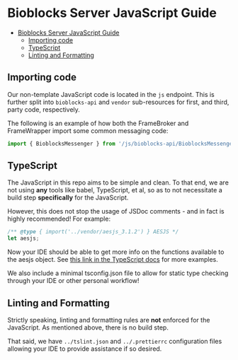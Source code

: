 # Bioblocks Server JavaScript Guide

<!-- TOC -->

- [Bioblocks Server JavaScript Guide](#bioblocks-server-javascript-guide)
  - [Importing code](#importing-code)
  - [TypeScript](#typescript)
  - [Linting and Formatting](#linting-and-formatting)

<!-- /TOC -->

## Importing code

Our non-template JavaScript code is located in the `js` endpoint. This is further split into `bioblocks-api` and `vendor` sub-resources for first, and third, party code, respectively.

The following is an example of how both the FrameBroker and FrameWrapper import some common messaging code:

```js
import { BioblocksMessenger } from '/js/bioblocks-api/BioblocksMessenger.js';
```

## TypeScript

The JavaScript in this repo aims to be simple and clean. To that end, we are not using **any** tools like babel, TypeScript, et al, so as to not necessitate a build step **specifically** for the JavaScript.

However, this does not stop the usage of JSDoc comments - and in fact is highly recommended! For example:

```js
/** @type { import('../vendor/aesjs_3.1.2') } AESJS */
let aesjs;
```

Now your IDE should be able to get more info on the functions available to the aesjs object. See [this link in the TypeScript docs](https://www.typescriptlang.org/docs/handbook/type-checking-javascript-files.html) for more examples.

We also include a minimal tsconfig.json file to allow for static type checking through your IDE or other personal workflow!

## Linting and Formatting

Strictly speaking, linting and formatting rules are **not** enforced for the JavaScript. As mentioned above, there is no build step.

That said, we have `../tslint.json` and `../.prettierrc` configuration files allowing your IDE to provide assistance if so desired.
